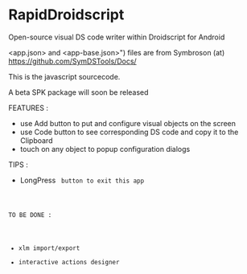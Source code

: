 # RapidDroidscript

Open-source visual DS code writer within Droidscript for Android

<app.json> and <app-base.json>") files are from Symbroson (at) https://github.com/SymDSTools/Docs/

This is the javascript sourcecode.

A beta SPK package will soon be released

FEATURES :

- use Add button to put and configure visual objects on the screen
- use Code button to see corresponding DS code and copy it to the Clipboard
- touch on any object to popup configuration dialogs


TIPS :

-  LongPress <Code> button to exit this app

TO BE DONE :

- xlm import/export
- interactive actions designer
